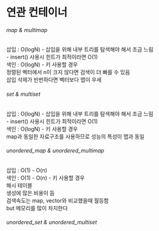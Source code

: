 # 연관 컨테이너

###### map & multimap  
삽입 : O(logN) - 삽입을 위해 내부 트리를 탐색해야 해서 조금 느림  
              - insert() 사용시 힌트가 최적이라면 O(1)  
색인 : O(logN) - 키 사용할 경우  
정렬된 벡터에서 n이 크지 않다면 검색이 더 빠를 수 있음   
삽입 삭제가 빈번하다면 벡터보다 맵이 우세    

###### set & multiset   
삽입 : O(logN) - 삽입을 위해 내부 트리를 탐색해야 해서 조금 느림  
              - insert() 사용시 힌트가 최적이라면 O(1)  
색인 : O(logN) - 키 사용할 경우   
map과 동일한 자료구조를 사용하므로 성능의 특성이 맵과 동일   

###### unordered_map & unordered_multimap   
삽입 : O(1) - O(n)  
색인 : O(1) - O(n) - 키 사용할 경우  
해시 테이블   
생성에 많은 비용이 듬   
검색속도는 map, vector와 비교했을때 월등함   
but 메모리를 많이 차지한다  
    
###### unordered_set & unordered_multiset  